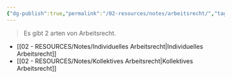 ```yaml
---
{"dg-publish":true,"permalink":"/02-resources/notes/arbeitsrecht/","tags":["GFN/LF01","GFN/prüfungsrelevant"],"noteIcon":"","updated":"2024-08-16T18:36:34.942+02:00"}
---
```


>Es gibt 2 arten von Arbeitsrecht.

- [[02 - RESOURCES/Notes/Individuelles Arbeitsrecht\|Individuelles Arbeitsrecht]]
- [[02 - RESOURCES/Notes/Kollektives Arbeitsrecht\|Kollektives Arbeitsrecht]]